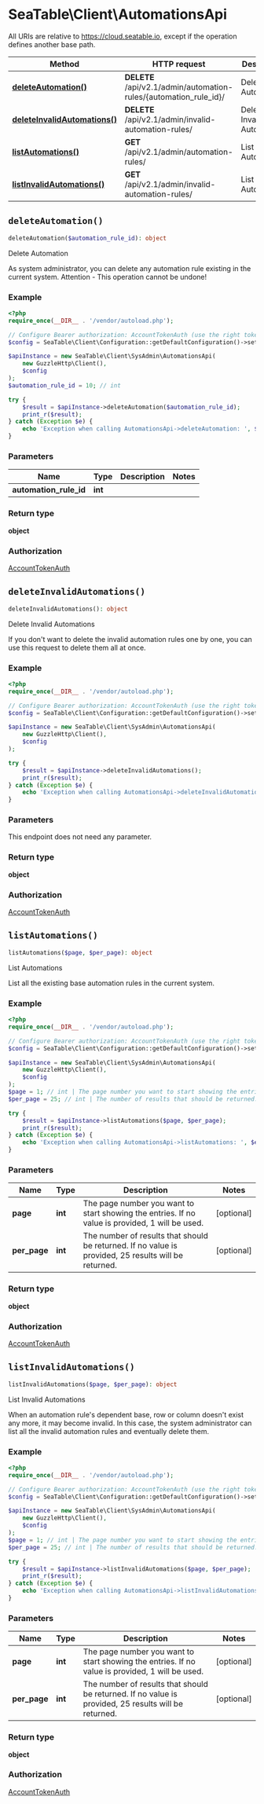 # SeaTable\Client\AutomationsApi

All URIs are relative to https://cloud.seatable.io, except if the operation defines another base path.

| Method | HTTP request | Description |
| ------------- | ------------- | ------------- |
| [**deleteAutomation()**](AutomationsApi.md#deleteAutomation) | **DELETE** /api/v2.1/admin/automation-rules/{automation_rule_id}/ | Delete Automation |
| [**deleteInvalidAutomations()**](AutomationsApi.md#deleteInvalidAutomations) | **DELETE** /api/v2.1/admin/invalid-automation-rules/ | Delete Invalid Automations |
| [**listAutomations()**](AutomationsApi.md#listAutomations) | **GET** /api/v2.1/admin/automation-rules/ | List Automations |
| [**listInvalidAutomations()**](AutomationsApi.md#listInvalidAutomations) | **GET** /api/v2.1/admin/invalid-automation-rules/ | List Invalid Automations |


## `deleteAutomation()`

```php
deleteAutomation($automation_rule_id): object
```

Delete Automation

As system administrator, you can delete any automation rule existing in the current system. Attention - This operation cannot be undone!

### Example

```php
<?php
require_once(__DIR__ . '/vendor/autoload.php');

// Configure Bearer authorization: AccountTokenAuth (use the right token for your request)
$config = SeaTable\Client\Configuration::getDefaultConfiguration()->setAccessToken('YOUR_TOKEN');

$apiInstance = new SeaTable\Client\SysAdmin\AutomationsApi(
    new GuzzleHttp\Client(),
    $config
);
$automation_rule_id = 10; // int

try {
    $result = $apiInstance->deleteAutomation($automation_rule_id);
    print_r($result);
} catch (Exception $e) {
    echo 'Exception when calling AutomationsApi->deleteAutomation: ', $e->getMessage(), PHP_EOL;
}
```

### Parameters

| Name | Type | Description  | Notes |
| ------------- | ------------- | ------------- | ------------- |
| **automation_rule_id** | **int**|  | |

### Return type

**object**

### Authorization

[AccountTokenAuth](../../README.md#AccountTokenAuth)



## `deleteInvalidAutomations()`

```php
deleteInvalidAutomations(): object
```

Delete Invalid Automations

If you don't want to delete the invalid automation rules one by one, you can use this request to delete them all at once.

### Example

```php
<?php
require_once(__DIR__ . '/vendor/autoload.php');

// Configure Bearer authorization: AccountTokenAuth (use the right token for your request)
$config = SeaTable\Client\Configuration::getDefaultConfiguration()->setAccessToken('YOUR_TOKEN');

$apiInstance = new SeaTable\Client\SysAdmin\AutomationsApi(
    new GuzzleHttp\Client(),
    $config
);

try {
    $result = $apiInstance->deleteInvalidAutomations();
    print_r($result);
} catch (Exception $e) {
    echo 'Exception when calling AutomationsApi->deleteInvalidAutomations: ', $e->getMessage(), PHP_EOL;
}
```

### Parameters

This endpoint does not need any parameter.

### Return type

**object**

### Authorization

[AccountTokenAuth](../../README.md#AccountTokenAuth)



## `listAutomations()`

```php
listAutomations($page, $per_page): object
```

List Automations

List all the existing base automation rules in the current system.

### Example

```php
<?php
require_once(__DIR__ . '/vendor/autoload.php');

// Configure Bearer authorization: AccountTokenAuth (use the right token for your request)
$config = SeaTable\Client\Configuration::getDefaultConfiguration()->setAccessToken('YOUR_TOKEN');

$apiInstance = new SeaTable\Client\SysAdmin\AutomationsApi(
    new GuzzleHttp\Client(),
    $config
);
$page = 1; // int | The page number you want to start showing the entries. If no value is provided, 1 will be used.
$per_page = 25; // int | The number of results that should be returned. If no value is provided, 25 results will be returned.

try {
    $result = $apiInstance->listAutomations($page, $per_page);
    print_r($result);
} catch (Exception $e) {
    echo 'Exception when calling AutomationsApi->listAutomations: ', $e->getMessage(), PHP_EOL;
}
```

### Parameters

| Name | Type | Description  | Notes |
| ------------- | ------------- | ------------- | ------------- |
| **page** | **int**| The page number you want to start showing the entries. If no value is provided, 1 will be used. | [optional] |
| **per_page** | **int**| The number of results that should be returned. If no value is provided, 25 results will be returned. | [optional] |

### Return type

**object**

### Authorization

[AccountTokenAuth](../../README.md#AccountTokenAuth)



## `listInvalidAutomations()`

```php
listInvalidAutomations($page, $per_page): object
```

List Invalid Automations

When an automation rule's dependent base, row or column doesn't exist any more, it may become invalid. In this case, the system administrator can list all the invalid automation rules and eventually delete them.

### Example

```php
<?php
require_once(__DIR__ . '/vendor/autoload.php');

// Configure Bearer authorization: AccountTokenAuth (use the right token for your request)
$config = SeaTable\Client\Configuration::getDefaultConfiguration()->setAccessToken('YOUR_TOKEN');

$apiInstance = new SeaTable\Client\SysAdmin\AutomationsApi(
    new GuzzleHttp\Client(),
    $config
);
$page = 1; // int | The page number you want to start showing the entries. If no value is provided, 1 will be used.
$per_page = 25; // int | The number of results that should be returned. If no value is provided, 25 results will be returned.

try {
    $result = $apiInstance->listInvalidAutomations($page, $per_page);
    print_r($result);
} catch (Exception $e) {
    echo 'Exception when calling AutomationsApi->listInvalidAutomations: ', $e->getMessage(), PHP_EOL;
}
```

### Parameters

| Name | Type | Description  | Notes |
| ------------- | ------------- | ------------- | ------------- |
| **page** | **int**| The page number you want to start showing the entries. If no value is provided, 1 will be used. | [optional] |
| **per_page** | **int**| The number of results that should be returned. If no value is provided, 25 results will be returned. | [optional] |

### Return type

**object**

### Authorization

[AccountTokenAuth](../../README.md#AccountTokenAuth)


